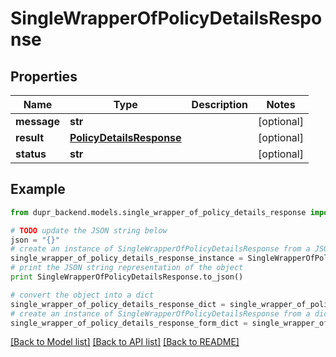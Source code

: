 # SingleWrapperOfPolicyDetailsResponse


## Properties
Name | Type | Description | Notes
------------ | ------------- | ------------- | -------------
**message** | **str** |  | [optional] 
**result** | [**PolicyDetailsResponse**](PolicyDetailsResponse.md) |  | [optional] 
**status** | **str** |  | [optional] 

## Example

```python
from dupr_backend.models.single_wrapper_of_policy_details_response import SingleWrapperOfPolicyDetailsResponse

# TODO update the JSON string below
json = "{}"
# create an instance of SingleWrapperOfPolicyDetailsResponse from a JSON string
single_wrapper_of_policy_details_response_instance = SingleWrapperOfPolicyDetailsResponse.from_json(json)
# print the JSON string representation of the object
print SingleWrapperOfPolicyDetailsResponse.to_json()

# convert the object into a dict
single_wrapper_of_policy_details_response_dict = single_wrapper_of_policy_details_response_instance.to_dict()
# create an instance of SingleWrapperOfPolicyDetailsResponse from a dict
single_wrapper_of_policy_details_response_form_dict = single_wrapper_of_policy_details_response.from_dict(single_wrapper_of_policy_details_response_dict)
```
[[Back to Model list]](../README.md#documentation-for-models) [[Back to API list]](../README.md#documentation-for-api-endpoints) [[Back to README]](../README.md)


